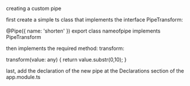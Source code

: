 creating a custom pipe

first create a simple ts class that implements the interface PipeTransform:

@Pipe({
    name: 'shorten'
})
export class nameofpipe implements PipeTransform

then implements the required method: transform:

 transform(value: any) {
        return value.substr(0,10);
    }


last, add the declaration of the new pipe at the Declarations section of the app.module.ts

